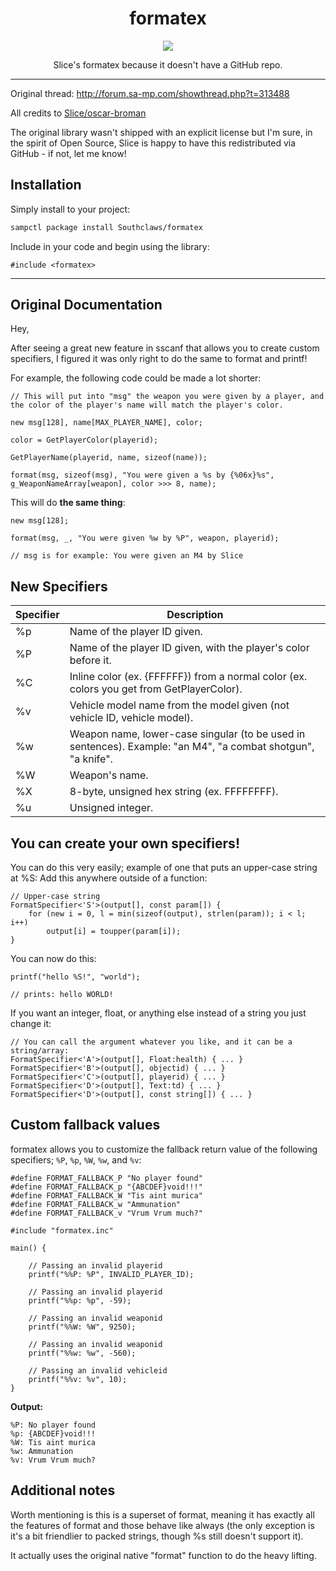 <h1 align="center">formatex</h1>

<p align="center">
  <a href=https://github.com/Southclaws/formatex">
    <img align="center" src="https://img.shields.io/badge/sampctl-formatex-2f2f2f.svg?style=for-the-badge">
  </a>
</p>

<p align="center">
  Slice's formatex because it doesn't have a GitHub repo.
</p>

---

Original thread: http://forum.sa-mp.com/showthread.php?t=313488

All credits to [Slice/oscar-broman](https://github.com/oscar-broman)

The original library wasn't shipped with an explicit license but I'm sure, in
the spirit of Open Source, Slice is happy to have this redistributed via
GitHub - if not, let me know!

## Installation

Simply install to your project:

```bash
sampctl package install Southclaws/formatex
```

Include in your code and begin using the library:

```pawn
#include <formatex>
```

---

## Original Documentation

Hey,

After seeing a great new feature in sscanf that allows you to create custom
specifiers, I figured it was only right to do the same to format and printf!

For example, the following code could be made a lot shorter:

```pawn
// This will put into "msg" the weapon you were given by a player, and the color of the player's name will match the player's color.

new msg[128], name[MAX_PLAYER_NAME], color;

color = GetPlayerColor(playerid);

GetPlayerName(playerid, name, sizeof(name));

format(msg, sizeof(msg), "You were given a %s by {%06x}%s", g_WeaponNameArray[weapon], color >>> 8, name);
```

This will do **the same thing**:

```pawn
new msg[128];

format(msg, _, "You were given %w by %P", weapon, playerid);

// msg is for example: You were given an M4 by Slice
```

## New Specifiers

| Specifier | Description                                                                                                  |
| --------- | ------------------------------------------------------------------------------------------------------------ |
| %p        | Name of the player ID given.                                                                                 |
| %P        | Name of the player ID given, with the player's color before it.                                              |
| %C        | Inline color (ex. {FFFFFF}) from a normal color (ex. colors you get from GetPlayerColor).                    |
| %v        | Vehicle model name from the model given (not vehicle ID, vehicle model).                                     |
| %w        | Weapon name, lower-case singular (to be used in sentences). Example: "an M4", "a combat shotgun", "a knife". |
| %W        | Weapon's name.                                                                                               |
| %X        | 8-byte, unsigned hex string (ex. FFFFFFFF).                                                                  |
| %u        | Unsigned integer.                                                                                            |

## You can create your own specifiers!

You can do this very easily; example of one that puts an upper-case string at
%S: Add this anywhere outside of a function:

```pawn
// Upper-case string
FormatSpecifier<'S'>(output[], const param[]) {
	for (new i = 0, l = min(sizeof(output), strlen(param)); i < l; i++)
		output[i] = toupper(param[i]);
}
```

You can now do this:

```pawn
printf("hello %S!", "world");

// prints: hello WORLD!
```

If you want an integer, float, or anything else instead of a string you just
change it:

```pawn
// You can call the argument whatever you like, and it can be a string/array:
FormatSpecifier<'A'>(output[], Float:health) { ... }
FormatSpecifier<'B'>(output[], objectid) { ... }
FormatSpecifier<'C'>(output[], playerid) { ... }
FormatSpecifier<'D'>(output[], Text:td) { ... }
FormatSpecifier<'D'>(output[], const string[]) { ... }
```

## Custom fallback values
formatex allows you to customize the fallback return value of the following specifiers; `%P`, `%p`, `%W`, `%w`, and `%v`:

```pawn
#define FORMAT_FALLBACK_P "No player found"
#define FORMAT_FALLBACK_p "{ABCDEF}void!!!"
#define FORMAT_FALLBACK_W "Tis aint murica"
#define FORMAT_FALLBACK_w "Ammunation"
#define FORMAT_FALLBACK_v "Vrum Vrum much?"

#include "formatex.inc"

main() {

	// Passing an invalid playerid
	printf("%%P: %P", INVALID_PLAYER_ID);

	// Passing an invalid playerid
	printf("%%p: %p", -59);

	// Passing an invalid weaponid
	printf("%%W: %W", 9250);

	// Passing an invalid weaponid
	printf("%%w: %w", -560);

	// Passing an invalid vehicleid
	printf("%%v: %v", 10);
}
```

**Output:**
```plaintext
%P: No player found
%p: {ABCDEF}void!!!
%W: Tis aint murica
%w: Ammunation
%v: Vrum Vrum much?
```

## Additional notes

Worth mentioning is this is a superset of format, meaning it has exactly all the
features of format and those behave like always (the only exception is it's a
bit friendlier to packed strings, though %s still doesn't support it).

It actually uses the original native "format" function to do the heavy lifting.
